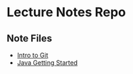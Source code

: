 # Lecture Notes Repo #

## Note Files ##

* [Intro to Git](GitNotes.md)
* [Java Getting Started](JavaGettingStarted.md)

